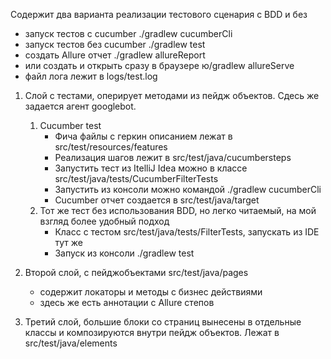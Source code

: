 Содержит два варианта реализации тестового сценария с BDD и без

* запуск тестов с cucumber ./gradlew cucumberCli
* запуск тестов без cucumber ./gradlew test
* создать Allure отчет ./gradlew allureReport
* или создать и открыть сразу в браузере ю/gradlew allureServe
* файл лога лежит в logs/test.log

1. Слой с тестами, оперирует методами из пейдж объектов. 
   Сдесь же задается агент googlebot.
   1. Cucumber test
       * Фича файлы с геркин описанием лежат в src/test/resources/features
       * Реализация шагов лежит в src/test/java/cucumbersteps
       * Запустить тест из ItelliJ Idea можно в классе src/test/java/tests/CucumberFilterTests
       * Запустить из консоли можно командой ./gradlew cucumberCli
       * Cucumber отчет создается в  src/test/java/target
   2. Тот же тест без использования BDD, но легко читаемый, на мой взгляд более удобный подход
       * Класс с тестом src/test/java/tests/FilterTests, запускать из IDE тут же
       * Запуск из консоли ./gradlew test
   
2. Второй слой, с пейджобъектами  src/test/java/pages
   * содержит локаторы и методы с бизнес действиями
   * здесь же есть аннотации с Allure степов
   
3. Третий слой, большие блоки со страниц вынесены в отдельные классы и 
   композируются внутри пейдж объектов. Лежат в src/test/java/elements
   
